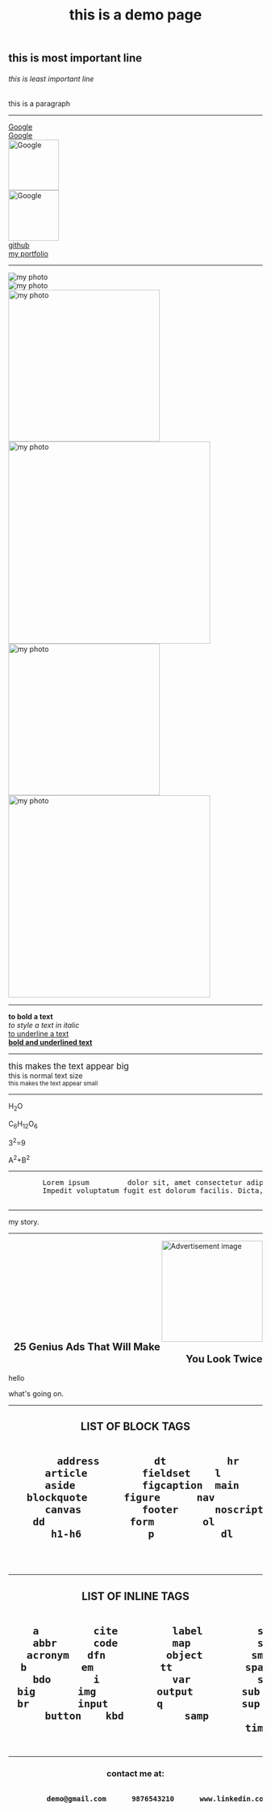 <!DOCTYPE html>
<html lang="en">
<head>
    <meta charset="UTF-8">
    <meta name="viewport" content="width=device-width, initial-scale=1.0">
    <title>HTML TUTORIAL</title>
</head>
<body>
    <header>                                        <!--shows that is it heading-->
        <h1 align="center">this is a demo page</h1>
    </header>
    <main>                                          <!--contains main content-->
    <!--04/09/2025-->
    <section>                                       <!--makes separate section-->
    <h1>this is most important line</h1>            <!--heading tag -->
    <h6>this is least important line</h6>
    <p>this is a paragraph</p>                      <!--paragraph tag-->
    </section>
    <hr />                                          <!--line maker-->
    <section>
    <a href="https://google.com">Google</a>     <!--anchor tag = to add a link-->
    <br />                                          <!--line changer-->
    <a href="https://google.com" target="_main">Google</a>      <!--to open the link in next tab-->
    <br />
    <a href="https://google.com"><img src="https://upload.wikimedia.org/wikipedia/commons/thumb/c/c1/Google_%22G%22_logo.svg/1200px-Google_%22G%22_logo.svg.png" alt="Google" height="100"></a>                     <!--clickable image link-->
    <br />
    <a href="https://google.com" target="_main"><img src="https://upload.wikimedia.org/wikipedia/commons/thumb/c/c1/Google_%22G%22_logo.svg/1200px-Google_%22G%22_logo.svg.png" alt="Google" height="100"></a>              <!--clickable image link in next tab-->
    <br />
    <a href="https://github.com/dashboard">github</a>
    <br />
    <a href="/portfolio.html">my portfolio</a>      <!--relative link-->
    </section>
    <hr />
    <section>
    <!--image adding-->
    <img src="https://avatars.githubusercontent.com/u/215622497?v=4" alt="my photo">    <!--web link-->  
    <br />      
    <img src="/my photo.jpg" alt="my photo" >            <!--local file link-->
    <br />
    <img src="/my photo.jpg" alt="my photo" height="300">   <!--adjust size by height-->
    <br />
    <img src="/my photo.jpg" alt="my photo" width="400">   <!--adjust size by width-->
    <br />
    <img src="/my photo.jpg" alt="my photo" height=300px>   <!--adjust size by height in px-->
    <br />
    <img src="/my photo.jpg" alt="my photo" width=400px>   <!--adjust size by width in px-->
    </section>
    <hr />
    <section>
    <b>to bold a text</b>
    <br />
    <i>to style a text in italic</i>
    <br />
    <u>to underline a text</u>
    <br />
    <b><u>bold and underlined text</u></b>
    </section>
    <hr />
    <!--05/09/2025-->
    <section>
    <big>this makes the text appear big</big>
    <br />
    this is normal text size
    <br />
    <small>this makes the text appear small</small>
    </section>
    <hr />
    <section>
    <p>H<sub>2</sub>O</p>                               <!--subscript tag to shift up-->
    <p>C<sub>6</sub>H<sub>12</sub>O<sub>6</sub></p>
    <p>3<sup>2</sup>=9</p>                              <!--superscript tag to shift down-->
    <p>A<sup>2</sup>+B<sup>2</sup></p>
    </section>
    <hr />
    <section>
    <pre>
        Lorem ipsum         dolor sit, amet consectetur adipisicing elit.
        Impedit voluptatum fugit est dolorum facilis. Dicta, voluptatum eligendi? Quibusdam dicta ullam provident, quaerat qui corrupti optio perspiciatis. Ab accusantium ex debitis.rem
    </pre>
    <!--this makes the text appear as it is writtren,without ignoring spaces and line changing-->
    <!--06/09/2025-->
    </section>
    <hr />
    <section>
        <article>                                   <!--for articles-->
            my story.
        </article>
    </section>
    <hr />
    <aside>                                         <!--dosen't affect ranking of web page-->   
    <img src="https://digitalsynopsis.com/wp-content/uploads/2023/12/creative-ads.jpg" alt="Advertisement image" align="right" height="200">
    <br />
    <br />
    <br />
    <br />
    <br />
    <br />
    <br />
    <br />
    <br />
    <br />
    <h2 align="right" style="font-size: 20px;"><b>25 Genius Ads That Will Make You Look Twice</b></h2>
    </aside>
    <div>                       <!--block element-->
        <p>hello</p>
        <p>what's going on.</p>
    </div>
    <hr />
    <section>
        <h2 align="center">LIST OF BLOCK TAGS</h2>
        <pre align="center" style="font-size: 20px;"><b>
        address         dt          hr          section
      article         fieldset    l           table
      aside           figcaption  main        tfoot
   blockquote      figure      nav         ul
      canvas          footer      noscript    video
    dd              form        ol          div
       h1-h6           p           dl          header
                                             pre </b>
        </pre>
    </section>
    <hr />
    <section>
        <h2 align="center">LIST OF INLINE TAGS</h2>
        <pre align="center" style="font-size: 20px;"><b>
    a         cite         label         script
    abbr      code         map           select
   acronym   dfn          object        small
  b         em           tt            span
    bdo       i            var           strong
 big       img          output        sub
 br        input        q             sup
      button    kbd          samp          textarea
                                       time
        </pre>
    </section>
    <hr />
    </main>
    <footer>                                        <!--makes foot of page-->
        <h3 align="center">contact me at:</h3>
        <pre align="center"> <b>
         demo@gmail.com      9876543210      www.linkedin.com/in/demo
    </b>    </pre>
    </footer>
</body>
</html>
